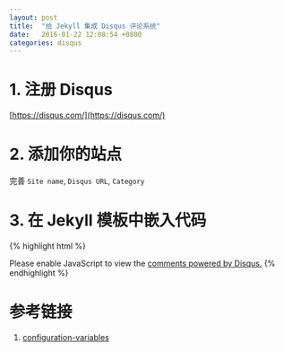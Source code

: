 ```yaml
---
layout: post
title:  "给 Jekyll 集成 Disqus 评论系统"
date:   2016-01-22 12:08:54 +0800
categories: disqus
---
```


# 1. 注册 Disqus

[https://disqus.com/](https://disqus.com/)

# 2. 添加你的站点

完善 `Site name`, `Disqus URL`, `Category`

# 3. 在 Jekyll 模板中嵌入代码

{% highlight html %}
<div id="disqus_thread"></div>
<script>
    /**
     *  RECOMMENDED CONFIGURATION VARIABLES: EDIT AND UNCOMMENT THE SECTION BELOW TO INSERT DYNAMIC VALUES FROM YOUR PLATFORM OR CMS.
     *  LEARN WHY DEFINING THESE VARIABLES IS IMPORTANT: https://disqus.com/admin/universalcode/#configuration-variables
     */
    /*
    var disqus_config = function () {
        this.page.url = PAGE_URL;  // Replace PAGE_URL with your page's canonical URL variable
        this.page.identifier = PAGE_IDENTIFIER; // Replace PAGE_IDENTIFIER with your page's unique identifier variable
    };
    */
    (function() {  // DON'T EDIT BELOW THIS LINE
        var d = document, s = d.createElement('script');

        s.src = '//{ 这里填 Disqus Short Name }.disqus.com/embed.js';

        s.setAttribute('data-timestamp', +new Date());
        (d.head || d.body).appendChild(s);
    })();
</script>
<noscript>Please enable JavaScript to view the <a href="https://disqus.com/?ref_noscript" rel="nofollow">comments powered by Disqus.</a></noscript>
{% endhighlight %}

# 参考链接
1. [configuration-variables](https://disqus.com/admin/universalcode/#configuration-variables)
